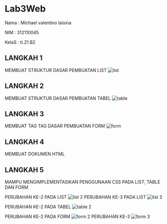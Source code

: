 # Lab3Web
<p> Nama : Michael valentino laisina</p>
<p> NIM : 312110045 </p>
<p> KelaS : ti.21.B2 </p>


## LANGKAH 1
MEMBUAT STRUKTUR DASAR PEMBUATAN LIST
![list](https://user-images.githubusercontent.com/94009296/196316641-39cabd1f-4cf8-4ea2-b95f-36ab6d12aa19.png)


## LANGKAH 2
MEMBUAT STRUKTUR DASAR PEMBUATAN TABEL
![table](https://user-images.githubusercontent.com/94009296/196317053-a0ace580-31f1-4c8e-8676-40c8ae576717.png)

## LANGKAH 3 
MEMBUAT TAG TAG DASAR PEMBUATAN FORM
![form](https://user-images.githubusercontent.com/94009296/196316234-cce5cabb-9cee-48d3-ac38-23fe3a07fca0.png)

## LANGKAH 4 
MEMBUAT DOKUMEN HTML 

## LANGKAH 5 
MAMPU MENGIMPLEMENTASIKAN PENGGUNAAN CSS PADA LIST, TABLE DAN FORM 

PERUBAHAN KE-2 PADA LIST
![list 2](https://user-images.githubusercontent.com/94009296/196317579-487c1ea3-ac6c-4552-bde7-8e38dc2a00ba.png)
PERUBAHAN KE-3 PADA LIST
![list 3](https://user-images.githubusercontent.com/94009296/196318122-fe1409b6-4868-410b-8fb7-48b07761b522.png)

PERUBAHAN KE-2 PADA TABEL
![table 2](https://user-images.githubusercontent.com/94009296/196319213-73351dfb-33a9-4791-9d8f-9624a52ccbb7.png)

PERUBAHAN KE-2 PADA FORM
![form 2](https://user-images.githubusercontent.com/94009296/196319434-9c3cc7e2-0ce4-4a35-9ee2-a2d3326cee02.png)
PERUBAHAN KE-3 
![form 3](https://user-images.githubusercontent.com/94009296/196319453-2c165970-7df4-4c28-9bdc-ce56ecd4e49e.png)
